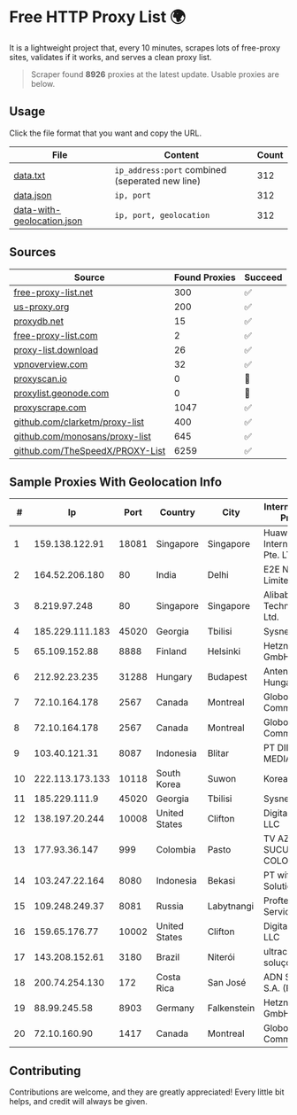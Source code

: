 
# Free HTTP Proxy List 🌍

It is a lightweight project that, every 10 minutes, scrapes lots of free-proxy sites, validates if it works, and serves a clean proxy list.


> Scraper found **8926** proxies at the latest update. Usable proxies are below.

## Usage

Click the file format that you want and copy the URL.


|File|Content|Count|
|----|-------|-----|
|[data.txt](https://raw.githubusercontent.com/themiralay/Proxy-List-World/master/data.txt)|`ip_address:port` combined (seperated new line)|312|
|[data.json](https://raw.githubusercontent.com/themiralay/Proxy-List-World/master/data.json)|`ip, port`|312|
|[data-with-geolocation.json](https://raw.githubusercontent.com/themiralay/Proxy-List-World/master/data-with-geolocation.json)|`ip, port, geolocation`|312|

## Sources

|Source|Found Proxies|Succeed|
|------|-------------|-------|
|[free-proxy-list.net](https://free-proxy-list.net)|300|✅|
|[us-proxy.org](https://www.us-proxy.org)|200|✅|
|[proxydb.net](http://proxydb.net)|15|✅|
|[free-proxy-list.com](https://free-proxy-list.com/?page=&port=&type%5B%5D=http&type%5B%5D=https&up_time=0&search=Search)|2|✅|
|[proxy-list.download](https://www.proxy-list.download/HTTP)|26|✅|
|[vpnoverview.com](https://vpnoverview.com/privacy/anonymous-browsing/free-proxy-servers)|32|✅|
|[proxyscan.io](https://www.proxyscan.io)|0|🚫|
|[proxylist.geonode.com](https://proxylist.geonode.com/api/proxy-list?limit=300&page=1&sort_by=lastChecked&sort_type=desc&protocols=http,https)|0|🚫|
|[proxyscrape.com](https://api.proxyscrape.com/v2/?request=displayproxies&protocol=http&timeout=10000&country=all&ssl=all&anonymity=all)|1047|✅|
|[github.com/clarketm/proxy-list](https://raw.githubusercontent.com/clarketm/proxy-list/master/proxy-list-raw.txt)|400|✅|
|[github.com/monosans/proxy-list](https://raw.githubusercontent.com/monosans/proxy-list/main/proxies/http.txt)|645|✅|
|[github.com/TheSpeedX/PROXY-List](https://raw.githubusercontent.com/TheSpeedX/PROXY-List/master/http.txt)|6259|✅|


## Sample Proxies With Geolocation Info

|#|Ip|Port|Country|City|Internet Service Provider|
|-|--|----|-------|----|-------------------------|
|1|159.138.122.91|18081|Singapore|Singapore|Huawei International Pte. LTD|
|2|164.52.206.180|80|India|Delhi|E2E Networks Limited|
|3|8.219.97.248|80|Singapore|Singapore|Alibaba (US) Technology Co., Ltd.|
|4|185.229.111.183|45020|Georgia|Tbilisi|Sysnet LLC|
|5|65.109.152.88|8888|Finland|Helsinki|Hetzner Online GmbH|
|6|212.92.23.235|31288|Hungary|Budapest|Antenna Hungaria|
|7|72.10.164.178|2567|Canada|Montreal|GloboTech Communications|
|8|72.10.164.178|2567|Canada|Montreal|GloboTech Communications|
|9|103.40.121.31|8087|Indonesia|Blitar|PT DINAMIKA MEDIAKOM|
|10|222.113.173.133|10118|South Korea|Suwon|Korea Telecom|
|11|185.229.111.9|45020|Georgia|Tbilisi|Sysnet LLC|
|12|138.197.20.244|10008|United States|Clifton|DigitalOcean, LLC|
|13|177.93.36.147|999|Colombia|Pasto|TV AZTECA SUCURSAL COLOMBIA|
|14|103.247.22.164|8080|Indonesia|Bekasi|PT wifian Solution|
|15|109.248.249.37|8081|Russia|Labytnangi|Proftelecom-Service Ltd|
|16|159.65.176.77|10002|United States|Clifton|DigitalOcean, LLC|
|17|143.208.152.61|3180|Brazil|Niterói|ultraconexão soluçoes eireli|
|18|200.74.254.130|172|Costa Rica|San José|ADN Solutions S.A. (Rokru Int.)|
|19|88.99.245.58|8903|Germany|Falkenstein|Hetzner Online GmbH|
|20|72.10.160.90|1417|Canada|Montreal|GloboTech Communications|



## Contributing

Contributions are welcome, and they are greatly appreciated! Every
little bit helps, and credit will always be given.

